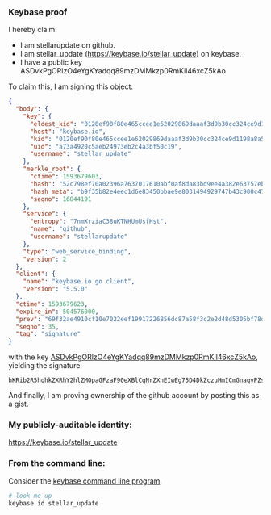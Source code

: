 ### Keybase proof

I hereby claim:

  * I am stellarupdate on github.
  * I am stellar_update (https://keybase.io/stellar_update) on keybase.
  * I have a public key ASDvkPgORlzO4eYgKYadqq89mzDMMkzp0RmKil46xcZ5kAo

To claim this, I am signing this object:

```json
{
  "body": {
    "key": {
      "eldest_kid": "0120ef90f80e465ccee1e62029869daaaf3d9b30cc324ce9d1198a8a5e3ac5c679900a",
      "host": "keybase.io",
      "kid": "0120ef90f80e465ccee1e62029869daaaf3d9b30cc324ce9d1198a8a5e3ac5c679900a",
      "uid": "a73a4920c5aeb24973eb2c4a3bf50c19",
      "username": "stellar_update"
    },
    "merkle_root": {
      "ctime": 1593679603,
      "hash": "52c798ef70a02396a7637017610abf0af8da83bd9ee4a382e63757eb3a12fb8c19d57764fa497ebf6e6e8b2b10dd0823cef285ab330f81a4a1d5660ca1f7faff",
      "hash_meta": "b9f35b82e4eec1d6e83450bbae9e8031494929747b43c900c4746300a3ec0ac0",
      "seqno": 16844191
    },
    "service": {
      "entropy": "7nmXrziaC38uKTNHUmUsfHst",
      "name": "github",
      "username": "stellarupdate"
    },
    "type": "web_service_binding",
    "version": 2
  },
  "client": {
    "name": "keybase.io go client",
    "version": "5.5.0"
  },
  "ctime": 1593679623,
  "expire_in": 504576000,
  "prev": "69f32ae4910cf10e7022eef19917226856dc87a58f3c2e2d48d5305bf78de7d2",
  "seqno": 35,
  "tag": "signature"
}
```

with the key [ASDvkPgORlzO4eYgKYadqq89mzDMMkzp0RmKil46xcZ5kAo](https://keybase.io/stellar_update), yielding the signature:

```
hKRib2R5hqhkZXRhY2hlZMOpaGFzaF90eXBlCqNrZXnEIwEg75D4DkZczuHmICmGnaqvPZswzDJM6dEZiopeOsXGeZAKp3BheWxvYWTESpcCI8QgafMq5JEM8Q5wIu7xmRciaFbch6WPPC4tSNUwW/eN59LEIObWlr2ZRC9JDyt/QkW3k/BHd4vMf+ue8UTqF6ZMjF5MAgHCo3NpZ8RAeUZKEzoBMH7114jnOF56H1dtwVFE6uf04jA1glwPyks5c9E+a3XCEzuzavlZ9NtE8cw0I8LY8gqSu1H2DYf0CqhzaWdfdHlwZSCkaGFzaIKkdHlwZQildmFsdWXEINda/3D/FF3lduBdTM/n58YEkOiGwbkNKjer5szk3I0ko3RhZ80CAqd2ZXJzaW9uAQ==

```

And finally, I am proving ownership of the github account by posting this as a gist.

### My publicly-auditable identity:

https://keybase.io/stellar_update

### From the command line:

Consider the [keybase command line program](https://keybase.io/download).

```bash
# look me up
keybase id stellar_update
```
